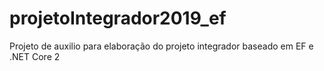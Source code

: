 # projetoIntegrador2019_ef
Projeto de auxilio para elaboração do projeto integrador baseado em EF e .NET Core 2
